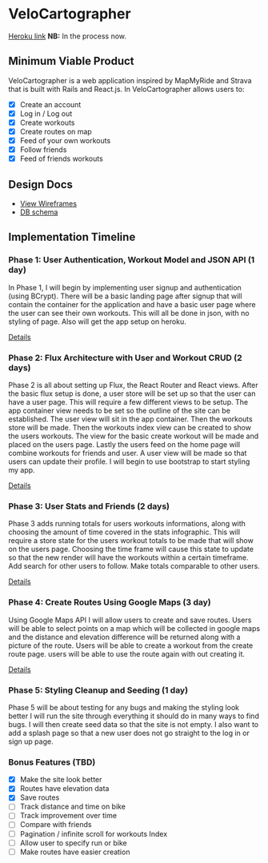 # VeloCartographer

[Heroku link][heroku] **NB:** In the process now.

[heroku]: https://velocartographer.herokuapp.com/

## Minimum Viable Product

VeloCartographer is a web application inspired by MapMyRide and Strava that is
built with Rails and React.js. In VeloCartographer allows users to:

- [X] Create an account
- [X] Log in / Log out
- [X] Create workouts
- [X] Create routes on map
- [X] Feed of your own workouts
- [X] Follow friends
- [X] Feed of friends workouts

## Design Docs
* [View Wireframes][view]
* [DB schema][schema]

[view]: ./docs/views.md
[schema]: ./docs/schema.md

## Implementation Timeline

### Phase 1: User Authentication, Workout Model and JSON API (1 day)

In Phase 1, I will begin by implementing user signup and authentication (using
BCrypt). There will be a basic landing page after signup that will contain the
container for the application and have a basic user page where the user can
see their own workouts. This will all be done in json, with no styling of
page. Also will get the app setup on heroku.

[Details][phase-one]

### Phase 2: Flux Architecture with User and Workout CRUD (2 days)

Phase 2 is all about setting up Flux, the React Router and React views. After
the basic flux setup is done, a user store will be set up so that the user can
have a user page. This will require a few different views to be setup. The app container view needs to be set so the outline of the site can be established.
The user view will sit in the app container. Then the workouts store will be
made. Then the workouts index view can be created to show the users workouts.
The view for the basic create workout will be made and placed on the users
page. Lastly the users feed on the home page will combine workouts for friends
and user. A user view will be made so that users can update their profile.
I will begin to use bootstrap to start styling my app.

[Details][phase-two]

### Phase 3: User Stats and Friends (2 days)

Phase 3 adds running totals for users workouts informations, along with
choosing the amount of time covered in the stats infographic. This will require
a store state for the users workout totals to be made that will show on the
users page. Choosing the time frame will cause this state to update so that
the new render will have the workouts within a certain timeframe. Add search
for other users to follow. Make totals comparable to other users.

[Details][phase-three]

### Phase 4: Create Routes Using Google Maps (3 day)

Using Google Maps API I will allow users to create and save routes. Users will
be able to select points on a map which will be collected in google maps and
the distance and elevation difference will be returned along with a picture of
the route. Users will be able to create a workout from the create route page.
users will be able to use the route again with out creating it.

[Details][phase-four]

### Phase 5: Styling Cleanup and Seeding (1 day)

Phase 5 will be about testing for any bugs and making the styling look better
I will run the site through everything it should do in many ways to find bugs.
I will then create seed data so that the site is not empty. I also want to add
a splash page so that a new user does not go straight to the log in or sign up
page.


### Bonus Features (TBD)
- [X] Make the site look better
- [X] Routes have elevation data
- [X] Save routes
- [ ] Track distance and time on bike
- [ ] Track improvement over time
- [ ] Compare with friends
- [ ] Pagination / infinite scroll for workouts Index
- [ ] Allow user to specify run or bike
- [ ] Make routes have easier creation

[phase-one]: ./docs/phases/phase1.md
[phase-two]: ./docs/phases/phase2.md
[phase-three]: ./docs/phases/phase3.md
[phase-four]: ./docs/phases/phase4.md
